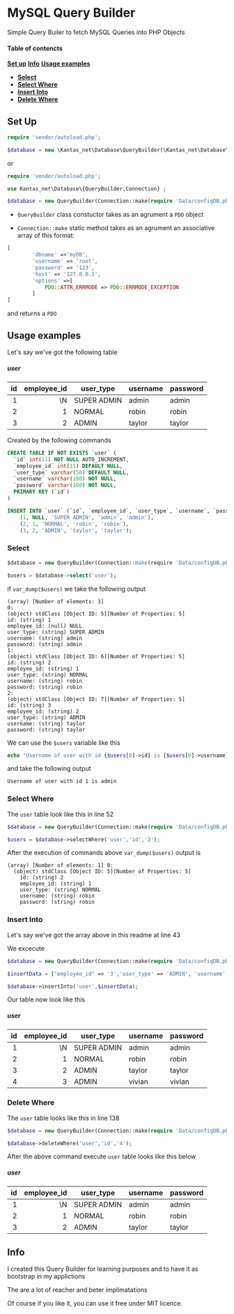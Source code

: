 # MySQL Query Builder

Simple Query Builer to fetch MySQL Queries into PHP Objects

#### Table of contencts
**[Set up](#set-up)**
**[Info](#info)**
**[Usage examples](#usage-examples)**
- **[Select](#select-all)**
- **[Select Where](#select-where)**
- **[Insert Into](#insert-into)**
- **[Delete Where](#delete-where)**

## Set Up

```php
require 'vendor/autoload.php';

$database = new \Kantas_net\Database\QueryBuilder(\Kantas_net\Database\Connection::make(require 'Data/configDB.php'));
```

or

```php
require 'vendor/autoload.php';

use Kantas_net\Database\{QueryBuilder,Connection} ;

$database = new QueryBuilder(Connection::make(require 'Data/configDB.php'));
```

- `QueryBuilder` class constuctor takes as an agrument a `PDO` object

- `Connection::make` static method takes as an agrument an associative array of this format:
```php
[
        'dbname' =>'myDB',
        'username' => 'root',
        'password' => '123',
        'host' => '127.0.0.1',
        'options' =>[
            PDO::ATTR_ERRMODE => PDO::ERRMODE_EXCEPTION
        ]
]
```
and returns a `PDO`

## Usage examples

Let's say we've got the following table

##### user
| id | employee_id | user_type | username | password | 
| -: | -: | - | - | - | 
| 1 | \N | SUPER ADMIN | admin | admin | 
| 2 | 1 | NORMAL | robin | robin | 
| 3 | 2 | ADMIN | taylor | taylor |

Created by the following commands
```sql
CREATE TABLE IF NOT EXISTS `user` (
  `id` int(11) NOT NULL AUTO_INCREMENT,
  `employee_id` int(11) DEFAULT NULL,
  `user_type` varchar(50) DEFAULT NULL,
  `username` varchar(100) NOT NULL,
  `password` varchar(100) NOT NULL,
  PRIMARY KEY (`id`)
)

INSERT INTO `user` (`id`, `employee_id`, `user_type`, `username`, `password`) VALUES
	(1, NULL, 'SUPER ADMIN', 'admin', 'admin'),
	(2, 1, 'NORMAL', 'robin', 'robin'),
	(3, 2, 'ADMIN', 'taylor', 'taylor');
```

### Select 

```sql
$database = new QueryBuilder(Connection::make(require 'Data/configDB.php'));

$users = $database->select('user');
```

if `var_dump($users)` we take the following output

```
(array) [Number of elements: 3]
0: 
(object) stdClass [Object ID: 5][Number of Properties: 5]
id: (string) 1
employee_id: (null) NULL
user_type: (string) SUPER ADMIN
username: (string) admin
password: (string) admin
1: 
(object) stdClass [Object ID: 6][Number of Properties: 5]
id: (string) 2
employee_id: (string) 1
user_type: (string) NORMAL
username: (string) robin
password: (string) robin
2: 
(object) stdClass [Object ID: 7][Number of Properties: 5]
id: (string) 3
employee_id: (string) 2
user_type: (string) ADMIN
username: (string) taylor
password: (string) taylor
```

We can use the `$users` variable like this

```php
echo "Username of user with id {$users[0]->id} is {$users[0]->username}" ;
```

and take the following output

```
Username of user with id 1 is admin
```

### Select Where

The `user` table look like this in line 52


```php
$database = new QueryBuilder(Connection::make(require 'Data/configDB.php'));

$users = $database->selectWhere('user','id','2');
```

After the execution of commands above `var_dump($users)` output is

```
(array) [Number of elements: 1] 0: 
  (object) stdClass [Object ID: 5][Number of Properties: 5]
    id: (string) 2
    employee_id: (string) 1
    user_type: (string) NORMAL
    username: (string) robin
    password: (string) robin
```

### Insert Into

 Let's say we've got the array above in this readme at line 43

 We excecute

 ```php
$database = new QueryBuilder(Connection::make(require 'Data/configDB.php'));

$insertData = ["employee_id" => '3','user_type' => 'ADMIN', 'username' => 'vivian', 'password' => 'vivian'];

$database->insertInto('user',$insertData);
 ```

Our table now look like this

##### user
| id | employee_id | user_type | username | password | 
| -: | -: | - | - | - | 
| 1 | \N | SUPER ADMIN | admin | admin | 
| 2 | 1 | NORMAL | robin | robin | 
| 3 | 2 | ADMIN | taylor | taylor | 
| 4 | 3 | ADMIN | vivian | vivian | 


### Delete Where

The `user` table looks like this in line 138

```php
$database = new QueryBuilder(Connection::make(require 'Data/configDB.php'));

$database->deleteWhere('user','id','4');
```

After the above command execute `user` table looks like this below

##### user
| id | employee_id | user_type | username | password | 
| -: | -: | - | - | - | 
| 1 | \N | SUPER ADMIN | admin | admin | 
| 2 | 1 | NORMAL | robin | robin | 
| 3 | 2 | ADMIN | taylor | taylor | 


## Info

I created this Query Builder for learning purposes and to have it as bootstrap in my applictions

The are a lot of reacher and beter implimatations

Of course if you like it, you can use it free under MIT licence. 